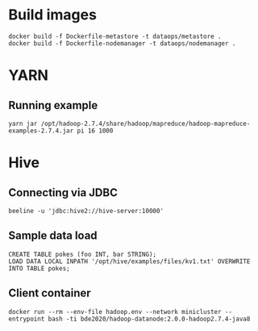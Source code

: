 # Build images

```
docker build -f Dockerfile-metastore -t dataops/metastore .
docker build -f Dockerfile-nodemanager -t dataops/nodemanager .
```

# YARN

## Running example

```
yarn jar /opt/hadoop-2.7.4/share/hadoop/mapreduce/hadoop-mapreduce-examples-2.7.4.jar pi 16 1000
```

# Hive

## Connecting via JDBC

```
beeline -u 'jdbc:hive2://hive-server:10000'
```

## Sample data load 

```
CREATE TABLE pokes (foo INT, bar STRING);
LOAD DATA LOCAL INPATH '/opt/hive/examples/files/kv1.txt' OVERWRITE INTO TABLE pokes;
```

## Client container

```
docker run --rm --env-file hadoop.env --network minicluster --entrypoint bash -ti bde2020/hadoop-datanode:2.0.0-hadoop2.7.4-java8
```
